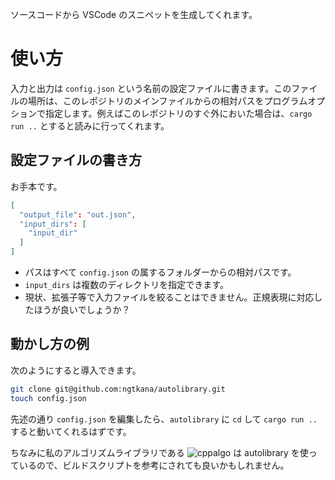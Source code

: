 ソースコードから VSCode のスニペットを生成してくれます。

# 使い方

入力と出力は `config.json` という名前の設定ファイルに書きます。このファイルの場所は、このレポジトリのメインファイルからの相対パスをプログラムオプションで指定します。例えばこのレポジトリのすぐ外においた場合は、`cargo run ..` とすると読みに行ってくれます。

## 設定ファイルの書き方

お手本です。

```json:{prefix}/config.json
[
  "output_file": "out.json",
  "input_dirs": [
    "input_dir"
  ]
]
```

- パスはすべて `config.json` の属するフォルダーからの相対パスです。
- `input_dirs` は複数のディレクトリを指定できます。
- 現状、拡張子等で入力ファイルを絞ることはできません。正規表現に対応したほうが良いでしょうか？

## 動かし方の例

次のようにすると導入できます。

```sh
git clone git@github.com:ngtkana/autolibrary.git
touch config.json
```

先述の通り `config.json` を編集したら、`autolibrary` に `cd` して `cargo run ..` すると動いてくれるはずです。

ちなみに私のアルゴリズムライブラリである ![cppalgo](https://github.com/ngtkana/cppalgo) は autolibrary を使っているので、ビルドスクリプトを参考にされても良いかもしれません。
